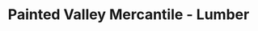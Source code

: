 ---
title: "Painted Valley Mercantile - Lumber"
url: /dubois/painted-valley-mercantile-lumber/
shop: Baustoffe
---